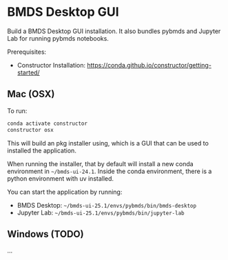 # BMDS Desktop GUI

Build a BMDS Desktop GUI installation. It also bundles pybmds and Jupyter Lab for running pybmds notebooks.

Prerequisites:

* Constructor Installation: https://conda.github.io/constructor/getting-started/

## Mac (OSX)

To run:

```bash
conda activate constructor
constructor osx
```

This will build an pkg installer using, which is a GUI that can be used to installed the application.

When running the installer, that by default will install a new conda environment in `~/bmds-ui-24.1`. Inside the conda environment, there is a python environment with uv installed.

You can start the application by running:

* BMDS Desktop: `~/bmds-ui-25.1/envs/pybmds/bin/bmds-desktop`
* Jupyter Lab:  `~/bmds-ui-25.1/envs/pybmds/bin/jupyter-lab`

## Windows (TODO)

...
